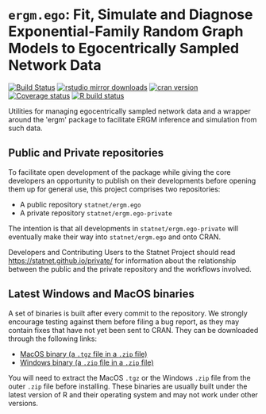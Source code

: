 # `ergm.ego`: Fit, Simulate and Diagnose Exponential-Family Random Graph Models to Egocentrically Sampled Network Data

[![Build Status](https://travis-ci.org/statnet/ergm.ego.svg?branch=master)](https://travis-ci.org/statnet/ergm.ego)
[![rstudio mirror downloads](https://cranlogs.r-pkg.org/badges/ergm.ego?color=2ED968)](https://cranlogs.r-pkg.org/)
[![cran version](https://www.r-pkg.org/badges/version/ergm.ego)](https://cran.r-project.org/package=ergm.ego)
[![Coverage status](https://codecov.io/gh/statnet/ergm.ego/branch/master/graph/badge.svg)](https://codecov.io/github/statnet/ergm.ego?branch=master)
[![R build status](https://github.com/statnet/ergm.ego/workflows/R-CMD-check/badge.svg)](https://github.com/statnet/ergm.ego/actions)

Utilities for managing egocentrically sampled network data and a wrapper around the 'ergm' package to facilitate ERGM inference and simulation from such data.

## Public and Private repositories

To facilitate open development of the package while giving the core developers an opportunity to publish on their developments before opening them up for general use, this project comprises two repositories:
* A public repository `statnet/ergm.ego`
* A private repository `statnet/ergm.ego-private`

The intention is that all developments in `statnet/ergm.ego-private` will eventually make their way into `statnet/ergm.ego` and onto CRAN.

Developers and Contributing Users to the Statnet Project should read https://statnet.github.io/private/ for information about the relationship between the public and the private repository and the workflows involved.

## Latest Windows and MacOS binaries

A set of binaries is built after every commit to the repository. We strongly encourage testing against them before filing a bug report, as they may contain fixes that have not yet been sent to CRAN. They can be downloaded through the following links:

* [MacOS binary (a `.tgz` file in a `.zip` file)](https://nightly.link/statnet/ergm.ego/workflows/R-CMD-check.yaml/master/macOS-rrelease-binaries.zip)
* [Windows binary (a `.zip` file in a `.zip` file)](https://nightly.link/statnet/ergm.ego/workflows/R-CMD-check.yaml/master/Windows-rrelease-binaries.zip)

You will need to extract the MacOS `.tgz` or the Windows `.zip` file from the outer `.zip` file before installing. These binaries are usually built under the latest version of R and their operating system and may not work under other versions.
